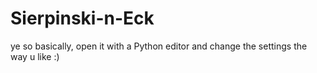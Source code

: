 # Sierpinski-n-Eck
ye so basically, open it with a Python editor and change the settings the way u like :)
